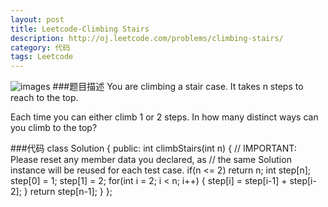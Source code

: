```yaml
---
layout: post
title: Leetcode-Climbing Stairs 
description: http://oj.leetcode.com/problems/climbing-stairs/
category: 代码
tags: Leetcode
---
```


![images](http://www.yerich.net/images/splash_3.png)
###题目描述
You are climbing a stair case. It takes n steps to reach to the top.

Each time you can either climb 1 or 2 steps. In how many distinct ways can you climb to the top?

###代码
		class Solution {
				public:
				    int climbStairs(int n) {
					// IMPORTANT: Please reset any member data you declared, as
					// the same Solution instance will be reused for each test case.
				    if(n <= 2)
						return n;
					int step[n];
					step[0] = 1;
					step[1] = 2;
					for(int i = 2; i < n; i++)
					{
						step[i] = step[i-1] + step[i-2];
					}
					return step[n-1];
				    }
				};